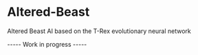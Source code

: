# Altered-Beast
Altered Beast AI based on the T-Rex evolutionary neural network

----- Work in progress -----
